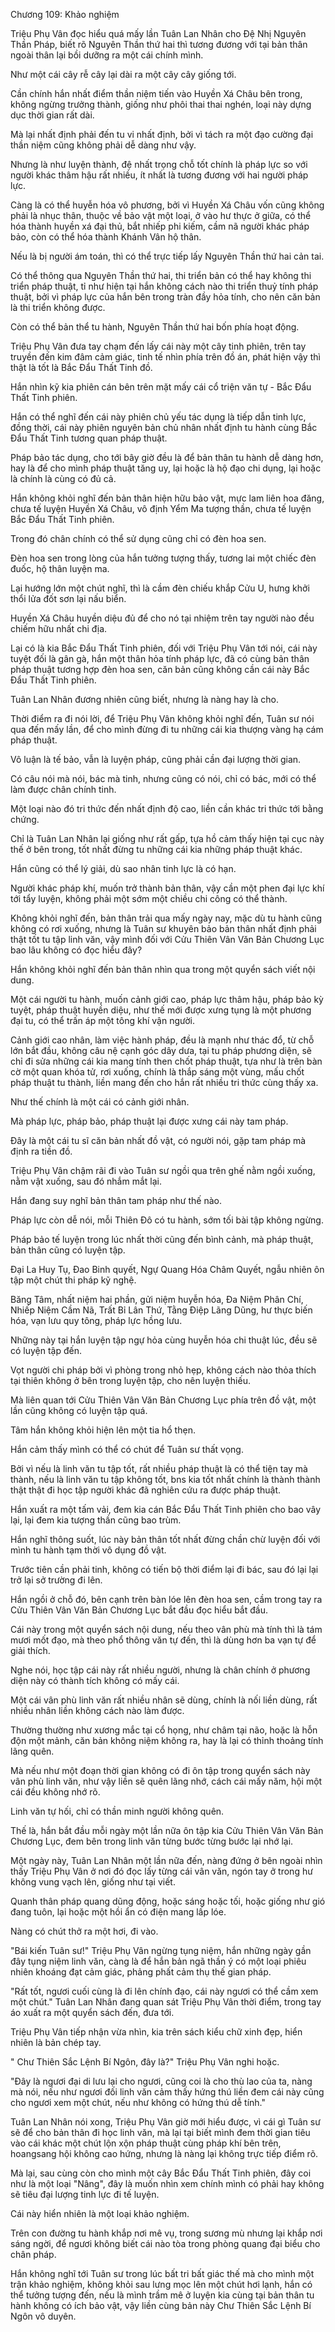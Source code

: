 




Chương 109: Khảo nghiệm


Triệu Phụ Vân đọc hiểu quá mấy lần Tuân Lan Nhân cho Đệ Nhị Nguyên Thần Pháp, biết rõ Nguyên Thần thứ hai thì tương đương với tại bản thân ngoài thân lại bồi dưỡng ra một cái chính mình.

Như một cái cây rễ cây lại dài ra một cây cây giống tới.

Cần chính hắn nhất điểm thần niệm tiến vào Huyền Xá Châu bên trong, không ngừng trưởng thành, giống như phôi thai thai nghén, loại này dựng dục thời gian rất dài.

Mà lại nhất định phải đến tu vi nhất định, bởi vì tách ra một đạo cường đại thần niệm cũng không phải dễ dàng như vậy.

Nhưng là như luyện thành, đệ nhất trọng chỗ tốt chính là pháp lực so với người khác thâm hậu rất nhiều, ít nhất là tương đương với hai người pháp lực.

Càng là có thể huyễn hóa vô phương, bởi vì Huyền Xá Châu vốn cũng không phải là nhục thân, thuộc về bảo vật một loại, ở vào hư thực ở giữa, có thể hóa thành huyền xá đại thủ, bắt nhiếp phi kiếm, cầm nã người khác pháp bảo, còn có thể hóa thành Khánh Vân hộ thân.

Nếu là bị người ám toán, thì có thể trực tiếp lấy Nguyên Thần thứ hai cản tai.

Có thể thông qua Nguyên Thần thứ hai, thi triển bản có thể hay không thi triển pháp thuật, tỉ như hiện tại hắn không cách nào thi triển thuỷ tính pháp thuật, bởi vì pháp lực của hắn bên trong tràn đầy hỏa tính, cho nên căn bản là thi triển không được.

Còn có thể bản thể tu hành, Nguyên Thần thứ hai bốn phía hoạt động.

Triệu Phụ Vân đưa tay chạm đến lấy cái này một cây tinh phiên, trên tay truyền đến kim đâm cảm giác, tinh tế nhìn phía trên đồ án, phát hiện vậy thì thật là tốt là Bắc Đẩu Thất Tinh đồ.

Hắn nhìn kỹ kia phiên cán bên trên mặt mấy cái cổ triện văn tự - Bắc Đẩu Thất Tinh phiên.

Hắn có thể nghĩ đến cái này phiên chủ yếu tác dụng là tiếp dẫn tinh lực, đồng thời, cái này phiên nguyên bản chủ nhân nhất định tu hành cùng Bắc Đẩu Thất Tinh tương quan pháp thuật.

Pháp bảo tác dụng, cho tới bây giờ đều là để bản thân tu hành dễ dàng hơn, hay là để cho mình pháp thuật tăng uy, lại hoặc là hộ đạo chi dụng, lại hoặc là chính là cùng có đủ cả.

Hắn không khỏi nghĩ đến bản thân hiện hữu bảo vật, mực lam liên hoa đăng, chưa tế luyện Huyền Xá Châu, vô định Yểm Ma tượng thần, chưa tế luyện Bắc Đẩu Thất Tinh phiên.

Trong đó chân chính có thể sử dụng cũng chỉ có đèn hoa sen.

Đèn hoa sen trong lòng của hắn tưởng tượng thấy, tương lai một chiếc đèn đuốc, hộ thân luyện ma.

Lại hướng lớn một chút nghĩ, thì là cầm đèn chiếu khắp Cửu U, hưng khởi thổi lửa đốt sơn lại nấu biển.

Huyền Xá Châu huyền diệu đủ để cho nó tại nhiệm trên tay người nào đều chiếm hữu nhất chi địa.

Lại có là kia Bắc Đẩu Thất Tinh phiên, đối với Triệu Phụ Vân tới nói, cái này tuyệt đối là gân gà, hắn một thân hỏa tính pháp lực, đã có cùng bản thân pháp thuật tương hợp đèn hoa sen, căn bản cũng không cần cái này Bắc Đẩu Thất Tinh phiên.

Tuân Lan Nhân đương nhiên cũng biết, nhưng là nàng hay là cho.

Thời điểm ra đi nói lời, để Triệu Phụ Vân không khỏi nghĩ đến, Tuân sư nói qua đến mấy lần, để cho mình đừng đi tu những cái kia thượng vàng hạ cám pháp thuật.

Vô luận là tế bảo, vẫn là luyện pháp, cũng phải cần đại lượng thời gian.

Có câu nói mà nói, bác mà tinh, nhưng cũng có nói, chỉ có bác, mới có thể làm được chân chính tinh.

Một loại nào đó tri thức đến nhất định độ cao, liền cần khác tri thức tới bằng chứng.

Chỉ là Tuân Lan Nhân lại giống như rất gấp, tựa hồ cảm thấy hiện tại cục này thế ở bên trong, tốt nhất đừng tu những cái kia những pháp thuật khác.

Hắn cũng có thể lý giải, dù sao nhân tinh lực là có hạn.

Người khác pháp khí, muốn trở thành bản thân, vậy cần một phen đại lực khí tới tẩy luyện, không phải một sớm một chiều chi công có thể thành.

Không khỏi nghĩ đến, bản thân trải qua mấy ngày nay, mặc dù tu hành cũng không có rơi xuống, nhưng là Tuân sư khuyên bảo bản thân nhất định phải thật tốt tu tập linh văn, vậy mình đối với Cửu Thiên Vân Văn Bản Chương Lục bao lâu không có đọc hiểu đây?

Hắn không khỏi nghĩ đến bản thân nhìn qua trong một quyển sách viết nội dung.

Một cái người tu hành, muốn cảnh giới cao, pháp lực thâm hậu, pháp bảo kỳ tuyệt, pháp thuật huyền diệu, như thế mới được xưng tụng là một phương đại tu, có thể trấn áp một tông khí vận người.

Cảnh giới cao nhân, làm việc hành pháp, đều là mạnh như thác đổ, từ chỗ lớn bắt đầu, không câu nệ cạnh góc dây dưa, tại tu pháp phương diện, sẽ chỉ đi sửa những cái kia mang tính then chốt pháp thuật, tựa như là trên bàn cờ một quan khóa tử, rơi xuống, chính là thắp sáng một vùng, mấu chốt pháp thuật tu thành, liền mang đến cho hắn rất nhiều tri thức cùng thấy xa.

Như thế chính là một cái có cảnh giới nhân.

Mà pháp lực, pháp bảo, pháp thuật lại được xưng cái này tam pháp.

Đây là một cái tu sĩ căn bản nhất đồ vật, có người nói, gặp tam pháp mà định ra tiền đồ.

Triệu Phụ Vân chậm rãi đi vào Tuân sư ngồi qua trên ghế nằm ngồi xuống, nằm vật xuống, sau đó nhắm mắt lại.

Hắn đang suy nghĩ bản thân tam pháp như thế nào.

Pháp lực còn dễ nói, mỗi Thiên Đô có tu hành, sớm tối bài tập không ngừng.

Pháp bảo tế luyện trong lúc nhất thời cũng đến bình cảnh, mà pháp thuật, bản thân cũng có luyện tập.

Đại La Huy Tụ, Đao Binh quyết, Ngự Quang Hóa Châm Quyết, ngẫu nhiên ôn tập một chút thi pháp kỹ nghệ.

Băng Tâm, nhất niệm hai phần, gửi niệm huyễn hóa, Đa Niệm Phân Chí, Nhiếp Niệm Cầm Nã, Trất Bỉ Lân Thứ, Tằng Điệp Lãng Dũng, hư thực biến hóa, vạn lưu quy tông, pháp lực hồng lưu.

Những này tại hắn luyện tập ngự hỏa cùng huyễn hóa chi thuật lúc, đều sẽ có luyện tập đến.

Vọt người chi pháp bởi vì phòng trong nhỏ hẹp, không cách nào thỏa thích tại thiên không ở bên trong luyện tập, cho nên luyện thiếu.

Mà liên quan tới Cửu Thiên Vân Văn Bản Chương Lục phía trên đồ vật, một lần cũng không có luyện tập quá.

Tâm hắn không khỏi hiện lên một tia hổ thẹn.

Hắn cảm thấy mình có thể có chút để Tuân sư thất vọng.

Bởi vì nếu là linh văn tu tập tốt, rất nhiều pháp thuật là có thể tiện tay mà thành, nếu là linh văn tu tập không tốt, bns kia tốt nhất chính là thành thành thật thật đi học tập người khác đã nghiên cứu ra được pháp thuật.

Hắn xuất ra một tấm vải, đem kia cán Bắc Đẩu Thất Tinh phiên cho bao vây lại, lại đem kia tượng thần cũng bao trùm.

Hắn nghĩ thông suốt, lúc này bản thân tốt nhất đừng chần chừ luyện đối với mình tu hành tạm thời vô dụng đồ vật.

Trước tiên cần phải tinh, không có tiến bộ thời điểm lại đi bác, sau đó lại lại trở lại sở trường đi lên.

Hắn ngồi ở chỗ đó, bên cạnh trên bàn lóe lên đèn hoa sen, cầm trong tay ra Cửu Thiên Vân Văn Bản Chương Lục bắt đầu đọc hiểu bắt đầu.

Cái này trong một quyển sách nội dung, nếu theo vân phù mà tính thì là tám mươi mốt đạo, mà theo phổ thông văn tự đến, thì là dùng hơn ba vạn tự để giải thích.

Nghe nói, học tập cái này rất nhiều người, nhưng là chân chính ở phương diện này có thành tích không có mấy cái.

Một cái vân phù linh văn rất nhiều nhân sẽ dùng, chính là nối liền dùng, rất nhiều nhân liền không cách nào làm được.

Thường thường như xương mắc tại cổ họng, như châm tại não, hoặc là hỗn độn một mảnh, căn bản không niệm không ra, hay là lại có thỉnh thoảng tính lãng quên.

Mà nếu như một đoạn thời gian không có đi ôn tập trong quyển sách này vân phù linh văn, như vậy liền sẽ quên lãng nhớ, cách cái mấy năm, hội một cái đều không nhớ rõ.

Linh văn tự hối, chỉ có thần minh người không quên.

Thế là, hắn bắt đầu mỗi ngày một lần nữa ôn tập kia Cửu Thiên Vân Văn Bản Chương Lục, đem bên trong linh văn từng bước từng bước lại nhớ lại.

Một ngày này, Tuân Lan Nhân một lần nữa đến, nàng đứng ở bên ngoài nhìn thấy Triệu Phụ Vân ở nơi đó đọc lấy từng cái vân văn, ngón tay ở trong hư không vung vạch lên, giống như tại viết.

Quanh thân pháp quang dũng động, hoặc sáng hoặc tối, hoặc giống như gió đang tuôn, lại hoặc một hồi ẩn có điện mang lấp lóe.

Nàng có chút thở ra một hơi, đi vào.

"Bái kiến Tuân sư!" Triệu Phụ Vân ngừng tụng niệm, hắn những ngày gần đây tụng niệm linh văn, càng là để hắn bản ngã thần ý có một loại phiêu nhiên khoáng đạt cảm giác, phảng phất cảm thụ thế gian pháp.

"Rất tốt, ngươi cuối cùng là đi lên chính đạo, cái này ngươi có thể cầm xem một chút." Tuân Lan Nhân đang quan sát Triệu Phụ Vân thời điểm, trong tay áo xuất ra một quyển sách đến, đưa tới.

Triệu Phụ Vân tiếp nhận vừa nhìn, kia trên sách kiểu chữ xinh đẹp, hiển nhiên là bản chép tay.

" Chư Thiên Sắc Lệnh Bí Ngôn, đây là?" Triệu Phụ Vân nghi hoặc.

"Đây là ngươi đại di lưu lại cho ngươi, cũng coi là cho thù lao của ta, nàng mà nói, nếu như ngươi đối linh văn cảm thấy hứng thú liền đem cái này cũng cho ngươi xem một chút, nếu như không có hứng thú dễ tính."

Tuân Lan Nhân nói xong, Triệu Phụ Vân giờ mới hiểu được, vì cái gì Tuân sư sẽ để cho bản thân đi học linh văn, mà lại tại biết mình đem thời gian tiêu vào cái khác một chút lộn xộn pháp thuật cùng pháp khí bên trên, hoangsang hội không cao hứng, nhưng là nàng lại không trực tiếp điểm rõ.

Mà lại, sau cùng còn cho mình một cây Bắc Đẩu Thất Tinh phiên, đây coi như là một loại "Nâng", đây là muốn nhìn xem chính mình có phải hay không sẽ tiêu đại lượng tinh lực đi tế luyện.

Cái này hiển nhiên là một loại khảo nghiệm.

Trên con đường tu hành khắp nơi mê vụ, trong sương mù nhưng lại khắp nơi sáng ngời, để ngươi không biết cái nào tòa trong phòng quang đại biểu cho chân pháp.

Hắn không nghĩ tới Tuân sư trong lúc bất tri bất giác thế mà cho mình một trận khảo nghiệm, không khỏi sau lưng mọc lên một chút hơi lạnh, hắn có thể tưởng tượng đến, nếu là mình trầm mê ở luyện kia cùng tại bản thân tu hành không có ích bảo vật, vậy liền cùng bản này Chư Thiên Sắc Lệnh Bí Ngôn vô duyên.




